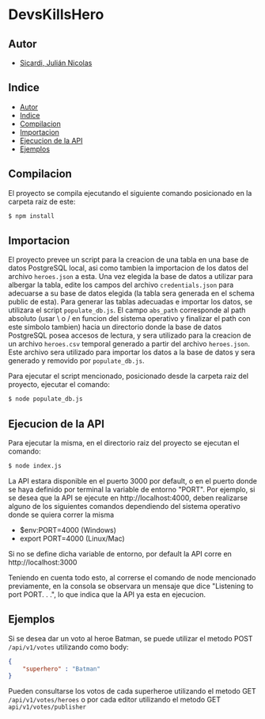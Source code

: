# DevsKillsHero
## Autor

- [Sicardi, Julián Nicolas](https://github.com/Jsicardi)

## Indice
- [Autor](#autor)
- [Indice](#indice)
- [Compilacion](#compilacion)
- [Importacion](#importacion)
- [Ejecucion de la API](#ejecucion-de-la-api)
- [Ejemplos](#ejemplos)

## Compilacion

El proyecto se compila ejecutando el siguiente comando posicionado en la carpeta raiz de este: 

```bash
$ npm install
```

## Importacion

El proyecto prevee un script para la creacion de una tabla en una base de datos PostgreSQL local, asi como tambien la importacion de los datos del archivo `heroes.json` a esta. Una vez elegida la base de datos a utilizar para albergar la tabla, edite los campos del archivo `credentials.json` para adecuarse a su base de datos elegida (la tabla sera generada en el schema public de esta). Para generar las tablas adecuadas e importar los datos, se utilizara el script `populate_db.js`. El campo `abs_path` corresponde al path absoluto (usar \ o / en funcion del sistema operativo y finalizar el path con este simbolo tambien) hacia un directorio donde la base de datos PostgreSQL posea accesos de lectura, y sera utilizado para la creacion de un archivo `heroes.csv` temporal generado a partir del archivo `heroes.json`. Este archivo sera utilizado para importar los datos a la base de datos y sera generado y removido por `populate_db.js`.

Para ejecutar el script mencionado, posicionado desde la carpeta raiz del proyecto, ejecutar el comando:

```bash
$ node populate_db.js
```

## Ejecucion de la API

Para ejecutar la misma, en el directorio raiz del proyecto se ejecutan el comando:

```bash
$ node index.js
```
La API estara disponible en el puerto 3000 por default, o en el puerto donde se haya definido por terminal la variable de entorno "PORT". Por ejemplo, si se desea que la API se ejecute en http://localhost:4000, deben realizarse alguno de los siguientes comandos dependiendo del sistema operativo donde se quiera correr la misma

- $env:PORT=4000 (Windows)
- export PORT=4000 (Linux/Mac)

Si no se define dicha variable de entorno, por default la API corre en http://localhost:3000

Teniendo en cuenta todo esto, al correrse el comando de node mencionado previamente, en la consola se observara un mensaje que dice "Listening to port PORT. . .", lo que indica que la API ya esta en ejecucion.

## Ejemplos

Si se desea dar un voto al heroe Batman, se puede utilizar el metodo POST `/api/v1/votes` utilizando como body:

```json
{
    "superhero" : "Batman"
}
```

Pueden consultarse los votos de cada superheroe utilizando el metodo GET `/api/v1/votes/heroes` o por cada editor utilizando el metodo GET `api/v1/votes/publisher`


